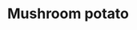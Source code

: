 ---
layout: item
title: Mushroom potato
item-id: 7058
datatable: true
id: 7058
name: "Mushroom potato"
members: true
lowalch: 18
highalch: 27
examine: "A baked potato with mushroom and onions."
monsters:
  - id: 3163
    name: "Wingman Skree"
    members: true
    combat_level: 143
    wiki_url: "https://oldschool.runescape.wiki/w/Wingman_Skree"
    drops:
      - quantity: "3"
        rarity: 0.06299212598425197
    image: "https://oldschool.runescape.wiki/images/7/75/Wingman_Skree.png?6ce9f"
  - id: 3164
    name: "Flockleader Geerin"
    members: true
    combat_level: 149
    wiki_url: "https://oldschool.runescape.wiki/w/Flockleader_Geerin"
    drops:
      - quantity: "3"
        rarity: 0.06299212598425197
    image: "https://oldschool.runescape.wiki/images/f/f9/Flockleader_Geerin.png?6ce9f"
  - id: 3165
    name: "Flight Kilisa"
    members: true
    combat_level: 159
    wiki_url: "https://oldschool.runescape.wiki/w/Flight_Kilisa"
    drops:
      - quantity: "3"
        rarity: 0.06299212598425197
    image: "https://oldschool.runescape.wiki/images/e/e7/Flight_Kilisa.png?3a3f3"
---